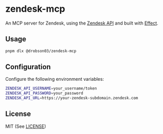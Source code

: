 # zendesk-mcp

An MCP server for Zendesk, using the [Zendesk API](https://developer.zendesk.com/api-reference) and built with [Effect](https://effect.website).

## Usage

```bash
pnpm dlx @drobson03/zendesk-mcp
```

## Configuration

Configure the following environment variables:

```bash
ZENDESK_API_USERNAME=your_username/token
ZENDESK_API_PASSWORD=your_password
ZENDESK_API_URL=https://your-zendesk-subdomain.zendesk.com
```

## License

MIT (See [LICENSE](LICENSE))
